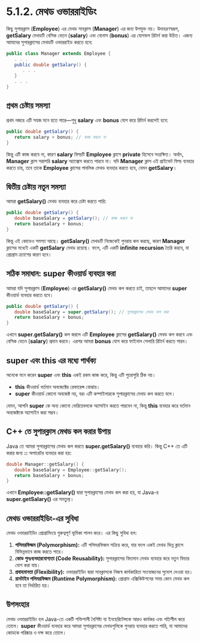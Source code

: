 # 5.1.2. মেথড ওভাররাইডিং

কিছু সুপারক্লাস (**Employee**) এর মেথড সাবক্লাস (**Manager**) এর জন্য উপযুক্ত নয়। উদাহরণস্বরূপ, **getSalary** মেথডটি বেসিক বেতন (**salary**) এবং বোনাস (**bonus**) এর যোগফল রিটার্ন করা উচিত। এজন্য আমাদের সুপারক্লাসের মেথডটি ওভাররাইড করতে হবে:

```java
public class Manager extends Employee {
   . . .
   public double getSalary() {
      . . .
   }
   . . .
}
```

## প্রথম চেষ্টায় সমস্যা

প্রথম নজরে এটি সহজ মনে হতে পারে—শুধু **salary** এবং **bonus** যোগ করে রিটার্ন করলেই হবে:

```java
public double getSalary() {
   return salary + bonus; // কাজ করবে না
}
```

কিন্তু এটি কাজ করবে না, কারণ **salary** ফিল্ডটি **Employee** ক্লাসে **private** হিসেবে সংরক্ষিত। অর্থাৎ, **Manager** ক্লাস সরাসরি **salary** অ্যাক্সেস করতে পারবে না। যদি **Manager** ক্লাস এই প্রাইভেট ফিল্ড ব্যবহার করতে চায়, তবে তাকে **Employee** ক্লাসের পাবলিক মেথড ব্যবহার করতে হবে, যেমন **getSalary**।

## দ্বিতীয় চেষ্টায় নতুন সমস্যা

আমরা **getSalary()** মেথড ব্যবহার করে চেষ্টা করতে পারি:

```java
public double getSalary() {
   double baseSalary = getSalary(); // কাজ করবে না
   return baseSalary + bonus;
}
```

কিন্তু এই কোডেও সমস্যা আছে। **getSalary()** মেথডটি নিজেকেই পুনরায় কল করছে, কারণ **Manager** ক্লাসের মধ্যেই একটি **getSalary** মেথড রয়েছে। ফলে, এটি একটি **infinite recursion** তৈরি করবে, যা প্রোগ্রাম ক্র্যাশের কারণ হবে।

## সঠিক সমাধান: super কীওয়ার্ড ব্যবহার করা

আমরা যদি সুপারক্লাস (**Employee**) এর **getSalary()** মেথড কল করতে চাই, তাহলে আমাদের **super** কীওয়ার্ড ব্যবহার করতে হবে।

```java
public double getSalary() {
   double baseSalary = super.getSalary(); // সুপারক্লাসের মেথড কল করা
   return baseSalary + bonus;
}
```

এখানে **super.getSalary()** কল করলে এটি **Employee** ক্লাসের **getSalary()** মেথড কল করবে এবং বেসিক বেতন (**salary**) প্রদান করবে। এরপর আমরা **bonus** যোগ করে ফাইনাল সেলারি রিটার্ন করতে পারব।

## super এবং this এর মধ্যে পার্থক্য

অনেকে মনে করেন **super** এবং **this** একই রকম কাজ করে, কিন্তু এটি পুরোপুরি ঠিক নয়।

- **this** কীওয়ার্ড বর্তমান অবজেক্টের রেফারেন্স বোঝায়।
- **super** কীওয়ার্ড কোনো অবজেক্ট নয়, বরং এটি কম্পাইলারকে সুপারক্লাসের মেথড কল করতে বলে।

যেমন, আপনি **super** কে অন্য কোনো ভেরিয়েবলকে অ্যাসাইন করতে পারবেন না, কিন্তু **this** ব্যবহার করে বর্তমান অবজেক্টকে অ্যাসাইন করা সম্ভব।

## C++ তে সুপারক্লাস মেথড কল করার উপায়

Java তে আমরা সুপারক্লাসের মেথড কল করতে **super.getSalary()** ব্যবহার করি। কিন্তু C++ তে এটি করার জন্য **::** অপারেটর ব্যবহার করা হয়:

```cpp
double Manager::getSalary() {
   double baseSalary = Employee::getSalary();
   return baseSalary + bonus;
}
```

এখানে **Employee::getSalary()** দ্বারা সুপারক্লাসের মেথড কল করা হয়, যা Java-র **super.getSalary()** এর সমতুল্য।

## মেথড ওভাররাইডিং-এর সুবিধা

মেথড ওভাররাইডিং প্রোগ্রামিংয়ে গুরুত্বপূর্ণ ভূমিকা পালন করে। এর কিছু সুবিধা হল:

1. **পলিমরফিজম (Polymorphism):** এটি পলিমরফিজম সক্রিয় করে, যার ফলে একই মেথড ভিন্ন ক্লাসে বিভিন্নভাবে কাজ করতে পারে।
2. **কোড পুনঃব্যবহারযোগ্যতা (Code Reusability):** সুপারক্লাসের বিদ্যমান মেথড ব্যবহার করে নতুন ফিচার যোগ করা যায়।
3. **প্রবাহমানতা (Flexibility):** ওভাররাইডিং দ্বারা সাবক্লাসকে নিজস্ব কার্যকারিতা সংযোজনের সুযোগ দেওয়া হয়।
4. **রানটাইম পলিমরফিজম (Runtime Polymorphism):** প্রোগ্রাম এক্সিকিউশনের সময় কোন মেথড কল হবে তা নির্ধারিত হয়।

## উপসংহার

মেথড ওভাররাইডিং হল Java-তে একটি শক্তিশালী বৈশিষ্ট্য যা ইনহেরিটেন্সকে আরও কার্যকর এবং গতিশীল করে তোলে। **super** কীওয়ার্ড ব্যবহার করে আমরা সুপারক্লাসের মেথডগুলিকে পুনরায় ব্যবহার করতে পারি, যা আমাদের কোডকে পরিষ্কার ও দক্ষ করে তোলে।


